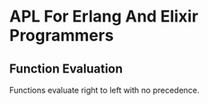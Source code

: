 # APL For Erlang And Elixir Programmers

## Function Evaluation

Functions evaluate right to left with no precedence.
